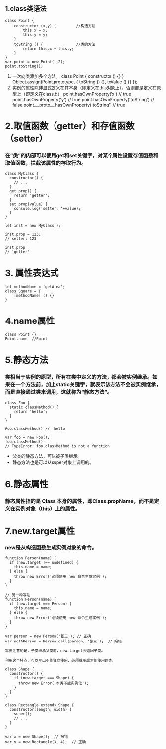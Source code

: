 
## 1.class类语法 ##

    class Point {
        constructor (x,y) {         //构造方法
            this.x = x;
            this.y = y;
        }
        toString () {               //类的方法
            return this.x + this.y;
        }
    }
    var point = new Point(1,2);
    point.toString();

1. 一次向类添加多个方法。
    class Point {
        constructor () {}
    }
    Object.assign(Point.prototype, {
        toString () {},
        toValue () {}
    });
2. 实例的属性除非显式定义在其本身（即定义在this对象上），否则都是定义在原型上（即定义在class上）
    point.hasOwnProperty('x') // true
    point.hasOwnProperty('y') // true
    point.hasOwnProperty('toString') // false
    point.\_\_proto\_\_.hasOwnProperty('toString') // true

# 2.取值函数（getter）和存值函数（setter）

### 在“类”的内部可以使用get和set关键字，对某个属性设置存值函数和取值函数，拦截该属性的存取行为。

    class MyClass {
      constructor() {
        // ...
      }
      get prop() {
        return 'getter';
      }
      set prop(value) {
        console.log('setter: '+value);
      }
    }

    let inst = new MyClass();

    inst.prop = 123;
    // setter: 123

    inst.prop
    // 'getter'

# 3. 属性表达式

    let methodName = 'getArea';
    class Square = {
        [methodName] () {}
    }

# 4.name属性

    class Point {}
    Point.name  //Point

# 5.静态方法

### 类相当于实例的原型，所有在类中定义的方法，都会被实例继承。如果在一个方法前，加上static关键字，就表示该方法不会被实例继承，而是直接通过类来调用，这就称为“静态方法”。

    class Foo {
      static classMethod() {
        return 'hello';
      }
    }

    Foo.classMethod() // 'hello'

    var foo = new Foo();
    foo.classMethod()
    // TypeError: foo.classMethod is not a function

* 父类的静态方法，可以被子类继承。
* 静态方法也是可以从super对象上调用的。

# 6.静态属性

###  静态属性指的是 Class 本身的属性，即Class.propName，而不是定义在实例对象（this）上的属性。

# 7.new.target属性

### new是从构造函数生成实例对象的命令。

    function Person(name) {
      if (new.target !== undefined) {
        this.name = name;
      } else {
        throw new Error('必须使用 new 命令生成实例');
      }
    }

    // 另一种写法
    function Person(name) {
      if (new.target === Person) {
        this.name = name;
      } else {
        throw new Error('必须使用 new 命令生成实例');
      }
    }

    var person = new Person('张三'); // 正确
    var notAPerson = Person.call(person, '张三');  // 报错

    需要注意的是，子类继承父类时，new.target会返回子类。

    利用这个特点，可以写出不能独立使用、必须继承后才能使用的类。

    class Shape {
      constructor() {
        if (new.target === Shape) {
          throw new Error('本类不能实例化');
        }
      }
    }

    class Rectangle extends Shape {
      constructor(length, width) {
        super();
        // ...
      }
    }

    var x = new Shape();  // 报错
    var y = new Rectangle(3, 4);  // 正确




